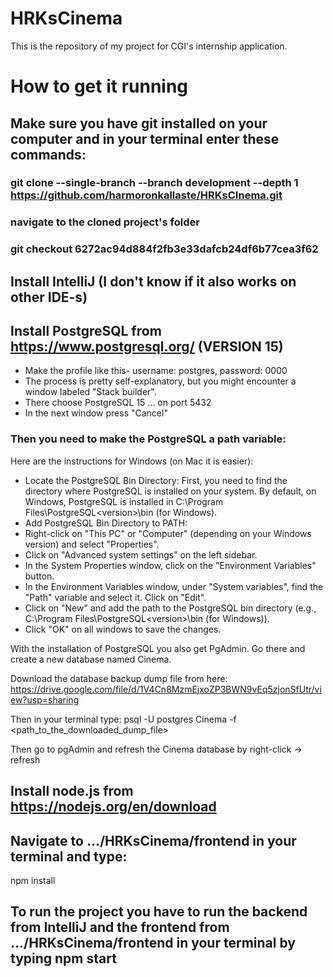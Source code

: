 # HRKsCinema
This is the repository of my project for CGI's internship application. 

# How to get it running

## Make sure you have git installed on your computer and in your terminal enter these commands:
### git clone --single-branch --branch development --depth 1 https://github.com/harmoronkallaste/HRKsCInema.git
### navigate to the cloned project's folder
### git checkout 6272ac94d884f2fb3e33dafcb24df6b77cea3f62

## Install IntelliJ (I don't know if it also works on other IDE-s)

## Install PostgreSQL from https://www.postgresql.org/ (VERSION 15)
- Make the profile like this-  username: postgres, password: 0000
- The process is pretty self-explanatory, but you might encounter a window labeled "Stack builder".
- There choose PostgreSQL 15 ... on port 5432
- In the next window press "Cancel"

### Then you need to make the PostgreSQL a path variable:
Here are the instructions for Windows (on Mac it is easier):
- Locate the PostgreSQL Bin Directory: First, you need to find the directory where PostgreSQL is installed on your system. By default, on Windows, PostgreSQL is installed in C:\Program Files\PostgreSQL\<version>\bin (for Windows).
- Add PostgreSQL Bin Directory to PATH:
- Right-click on "This PC" or "Computer" (depending on your Windows version) and select "Properties".
- Click on "Advanced system settings" on the left sidebar.
- In the System Properties window, click on the "Environment Variables" button.
- In the Environment Variables window, under "System variables", find the "Path" variable and select it. Click on "Edit".
- Click on "New" and add the path to the PostgreSQL bin directory (e.g., C:\Program Files\PostgreSQL\<version>\bin (for Windows)).
- Click "OK" on all windows to save the changes.

With the installation of PostgreSQL you also get PgAdmin. Go there and create a new database named Cinema.

Download the database backup dump file from here: https://drive.google.com/file/d/1V4Cn8MzmEjxoZP3BWN9vEq5zjonSfUtr/view?usp=sharing

Then in your terminal type: psql -U postgres Cinema -f <path_to_the_downloaded_dump_file>

Then go to pgAdmin and refresh the Cinema database by right-click -> refresh

## Install node.js from https://nodejs.org/en/download

## Navigate to .../HRKsCinema/frontend in your terminal and type:
npm install

## To run the project you have to run the backend from IntelliJ and the frontend from .../HRKsCinema/frontend in your terminal by typing npm start



    
